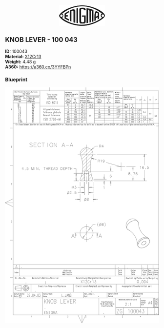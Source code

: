 <!-- PROJECT LOGO -->
<p align="center">
  <a href="https://github.com/AresValley/ENIGMA">
    <img src="../../img/logo.svg" alt="Logo" width="150">
  </a>
</p>

<!-- ABOUT THE PROJECT -->
## KNOB LEVER - 100 043

**ID:** 100043 <br/>
**Material:** [X12Cr13](https://github.com/AresValley/ENIGMA#x12cr13-) <br/>
**Weight:** 4.48 g <br/>
**A360:** https://a360.co/3YYFBPn <br/>

### Blueprint
<img src="BP.png" alt="Blueprint">